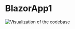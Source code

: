 # BlazorApp1
![Visualization of the codebase](https://github.com/kushalreddykasarla/General-Data-Managemnt-Software-for-a-Company/blob/master/diagram.svg)
